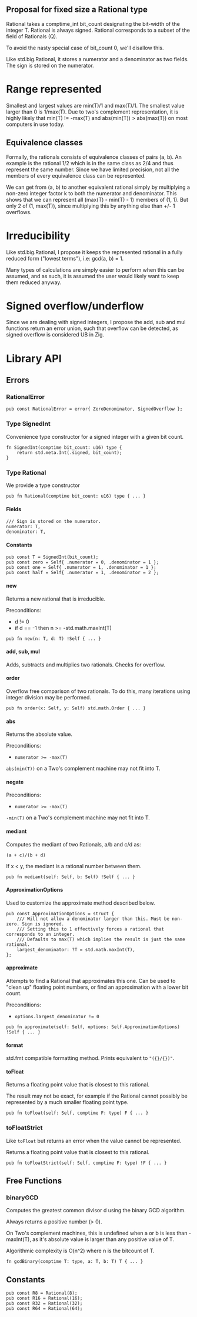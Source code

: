 Proposal for fixed size a Rational type
----------------------------------------

Rational takes a comptime_int bit_count designating the bit-width of the integer T. Rational is always signed. Rational corresponds to a subset of the field of Rationals (Q).

To avoid the nasty special case of bit_count 0, we'll disallow this.

Like std.big.Rational, it stores a numerator and a denominator as two fields. The sign is stored on the numerator.

# Range represented 
Smallest and largest values are min(T)/1 and max(T)/1. The smallest value larger than 0 is 1/max(T). Due to two's complement representation, it is highly likely that min(T) != -max(T) and abs(min(T)) > abs(max(T)) on most computers in use today.

## Equivalence classes
Formally, the rationals consists of equivalence classes of pairs (a, b). An example is the rational 1/2 which is in the same class as 2/4 and thus represent the same number. Since we have limited precision, not all the members of every equivalence class can be represented.

We can get from (a, b) to another equivalent rational simply by multiplying a non-zero integer factor k to both the numerator and denominator. This shows that we can represent all (max(T) - min(T) - 1) members of (1, 1). But only 2 of (1, max(T)), since multiplying this by anything else than +/- 1 overflows.

# Irreducibility
Like std.big.Rational, I propose it keeps the represented rational in a fully reduced form ("lowest terms"), i.e: gcd(a, b) = 1. 

Many types of calculations are simply easier to perform when this can be assumed, and as such, it is assumed the user would likely want to keep them reduced anyway.

# Signed overflow/underflow
Since we are dealing with signed integers, I propose the add, sub and mul functions return an error union, such that overflow can be detected, as signed overflow is considered UB in Zig.

# Library API

## Errors

### RationalError
```
pub const RationalError = error{ ZeroDenominator, SignedOverflow };
```

### Type SignedInt
Convenience type constructor for a signed integer with a given bit count.
```
fn SignedInt(comptime bit_count: u16) type {
    return std.meta.Int(.signed, bit_count);
}
``` 

### Type Rational
We provide a type constructor 
```
pub fn Rational(comptime bit_count: u16) type { ... }
```

#### Fields
```
/// Sign is stored on the numerator.
numerator: T,
denominator: T,
```

#### Constants
```
pub const T = SignedInt(bit_count);
pub const zero = Self{ .numerator = 0, .denominator = 1 };
pub const one = Self{ .numerator = 1, .denominator = 1 };
pub const half = Self{ .numerator = 1, .denominator = 2 };
```

#### new
Returns a new rational that is irreducible.

Preconditions:
 - d != 0
 - if d == -1 then n >= -std.math.maxInt(T)

```
pub fn new(n: T, d: T) !Self { ... }
```

#### add, sub, mul
Adds, subtracts and multiplies two rationals. Checks for overflow.

#### order
Overflow free comparison of two rationals. To do this, many iterations using integer division may be performed.

```
pub fn order(x: Self, y: Self) std.math.Order { ... }
```

#### abs
Returns the absolute value.

Preconditions:
- `numerator >= -max(T)`

`abs(min(T))` on a Two's complement machine may not fit into T.

#### negate 
Preconditions:
- `numerator >= -max(T)`

`-min(T)` on a Two's complement machine may not fit into T.

#### mediant
Computes the mediant of two Rationals, a/b and c/d as:
```
(a + c)/(b + d)
```
If x < y, the mediant is a rational number between them.
```
pub fn mediant(self: Self, b: Self) !Self { ... }
```
    
#### ApproximationOptions
Used to customize the approximate method described below.
```
pub const ApproximationOptions = struct {
    /// Will not allow a denominator larger than this. Must be non-zero. Sign is ignored.
    /// Setting this to 1 effectively forces a rational that corresponds to an integer.
    /// Defaults to max(T) which implies the result is just the same rational.
    largest_denominator: ?T = std.math.maxInt(T),
};
```
#### approximate
Attempts to find a Rational that approximates this one. Can be used to "clean up" floating point numbers, or find an approximation with a lower bit count.

Preconditions:
 - `options.largest_denominator != 0`

```        
pub fn approximate(self: Self, options: Self.ApproximationOptions) !Self { ... }
```

#### format
std.fmt compatible formatting method. Prints equivalent to `"({}/{})"`.

#### toFloat
Returns a floating point value that is closest to this rational.

The result may not be exact, for example if the Rational cannot possibly be represented by a much smaller floating point type.
```
pub fn toFloat(self: Self, comptime F: type) F { ... }
```

### toFloatStrict
Like `toFloat` but returns an error when the value cannot be represented.

Returns a floating point value that is closest to this rational.

```
pub fn toFloatStrict(self: Self, comptime F: type) !F { ... }
```

## Free Functions

### binaryGCD
Computes the greatest common divisor d using the binary GCD algorithm.

Always returns a positive number (> 0).

On Two's complement machines, this is undefined when a or b is less than -maxInt(T), as it's absolute value is larger than any positive value of T.

Algorithmic complexity is O(n^2) where n is the bitcount of T.
```
fn gcdBinary(comptime T: type, a: T, b: T) T { ... }
```

## Constants
```
pub const R8 = Rational(8);
pub const R16 = Rational(16);
pub const R32 = Rational(32);
pub const R64 = Rational(64);
```